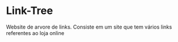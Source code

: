 # Link-Tree
 Website de arvore de links. Consiste em um site que tem vários links referentes ao loja online
